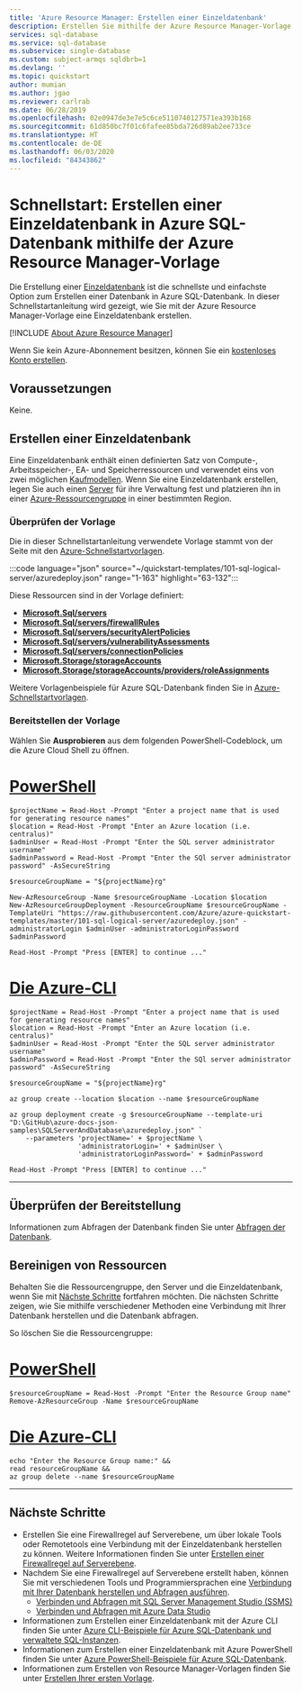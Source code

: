 ```yaml
---
title: 'Azure Resource Manager: Erstellen einer Einzeldatenbank'
description: Erstellen Sie mithilfe der Azure Resource Manager-Vorlage eine Einzeldatenbank in Azure SQL-Datenbank.
services: sql-database
ms.service: sql-database
ms.subservice: single-database
ms.custom: subject-armqs sqldbrb=1
ms.devlang: ''
ms.topic: quickstart
author: mumian
ms.author: jgao
ms.reviewer: carlrab
ms.date: 06/28/2019
ms.openlocfilehash: 02e0947de3e7e5c6ce5110740127571ea393b168
ms.sourcegitcommit: 61d850bc7f01c6fafee85bda726d89ab2ee733ce
ms.translationtype: HT
ms.contentlocale: de-DE
ms.lasthandoff: 06/03/2020
ms.locfileid: "84343862"
---
```

# <a name="quickstart-create-a-single-database-in-azure-sql-database-using-the-azure-resource-manager-template"></a>Schnellstart: Erstellen einer Einzeldatenbank in Azure SQL-Datenbank mithilfe der Azure Resource Manager-Vorlage

Die Erstellung einer [Einzeldatenbank](single-database-overview.md) ist die schnellste und einfachste Option zum Erstellen einer Datenbank in Azure SQL-Datenbank. In dieser Schnellstartanleitung wird gezeigt, wie Sie mit der Azure Resource Manager-Vorlage eine Einzeldatenbank erstellen.

[!INCLUDE [About Azure Resource Manager](../../../includes/resource-manager-quickstart-introduction.md)]

Wenn Sie kein Azure-Abonnement besitzen, können Sie ein [kostenloses Konto erstellen](https://azure.microsoft.com/free/).

## <a name="prerequisites"></a>Voraussetzungen

Keine.

## <a name="create-a-single-database"></a>Erstellen einer Einzeldatenbank

Eine Einzeldatenbank enthält einen definierten Satz von Compute-, Arbeitsspeicher-, EA- und Speicherressourcen und verwendet eins von zwei möglichen [Kaufmodellen](purchasing-models.md). Wenn Sie eine Einzeldatenbank erstellen, legen Sie auch einen [Server](logical-servers.md) für ihre Verwaltung fest und platzieren ihn in einer [Azure-Ressourcengruppe](../../active-directory-b2c/overview.md) in einer bestimmten Region.

### <a name="review-the-template"></a>Überprüfen der Vorlage

Die in dieser Schnellstartanleitung verwendete Vorlage stammt von der Seite mit den [Azure-Schnellstartvorlagen](https://azure.microsoft.com/resources/templates/101-sql-logical-server/).

:::code language="json" source="~/quickstart-templates/101-sql-logical-server/azuredeploy.json" range="1-163" highlight="63-132":::

Diese Ressourcen sind in der Vorlage definiert:

- [**Microsoft.Sql/servers**](/azure/templates/microsoft.sql/servers)
- [**Microsoft.Sql/servers/firewallRules**](/azure/templates/microsoft.sql/servers/firewallrules)
- [**Microsoft.Sql/servers/securityAlertPolicies**](/azure/templates/microsoft.sql/servers/securityalertpolicies)
- [**Microsoft.Sql/servers/vulnerabilityAssessments**](/azure/templates/microsoft.sql/servers/vulnerabilityassessments)
- [**Microsoft.Sql/servers/connectionPolicies**](/azure/templates/microsoft.sql/servers/connectionpolicies)
- [**Microsoft.Storage/storageAccounts**](/azure/templates/microsoft.storage/storageaccounts)
- [**Microsoft.Storage/storageAccounts/providers/roleAssignments**](/azure/templates/microsoft.authorization/roleassignments)

Weitere Vorlagenbeispiele für Azure SQL-Datenbank finden Sie in [Azure-Schnellstartvorlagen](https://azure.microsoft.com/resources/templates/?resourceType=Microsoft.Sql&pageNumber=1&sort=Popular).

### <a name="deploy-the-template"></a>Bereitstellen der Vorlage

Wählen Sie **Ausprobieren** aus dem folgenden PowerShell-Codeblock, um die Azure Cloud Shell zu öffnen.

# <a name="powershell"></a>[PowerShell](#tab/azure-powershell)

```azurepowershell-interactive
$projectName = Read-Host -Prompt "Enter a project name that is used for generating resource names"
$location = Read-Host -Prompt "Enter an Azure location (i.e. centralus)"
$adminUser = Read-Host -Prompt "Enter the SQL server administrator username"
$adminPassword = Read-Host -Prompt "Enter the SQl server administrator password" -AsSecureString

$resourceGroupName = "${projectName}rg"

New-AzResourceGroup -Name $resourceGroupName -Location $location
New-AzResourceGroupDeployment -ResourceGroupName $resourceGroupName -TemplateUri "https://raw.githubusercontent.com/Azure/azure-quickstart-templates/master/101-sql-logical-server/azuredeploy.json" -administratorLogin $adminUser -administratorLoginPassword $adminPassword

Read-Host -Prompt "Press [ENTER] to continue ..."
```

# <a name="the-azure-cli"></a>[Die Azure-CLI](#tab/azure-cli)

```azurecli-interactive
$projectName = Read-Host -Prompt "Enter a project name that is used for generating resource names"
$location = Read-Host -Prompt "Enter an Azure location (i.e. centralus)"
$adminUser = Read-Host -Prompt "Enter the SQL server administrator username"
$adminPassword = Read-Host -Prompt "Enter the SQl server administrator password" -AsSecureString

$resourceGroupName = "${projectName}rg"

az group create --location $location --name $resourceGroupName

az group deployment create -g $resourceGroupName --template-uri "D:\GitHub\azure-docs-json-samples\SQLServerAndDatabase\azuredeploy.json" `
    --parameters 'projectName=' + $projectName \
                 'administratorLogin=' + $adminUser \
                 'administratorLoginPassword=' + $adminPassword

Read-Host -Prompt "Press [ENTER] to continue ..."
```

* * *

## <a name="validate-the-deployment"></a>Überprüfen der Bereitstellung

Informationen zum Abfragen der Datenbank finden Sie unter [Abfragen der Datenbank](single-database-create-quickstart.md#query-the-database).

## <a name="clean-up-resources"></a>Bereinigen von Ressourcen

Behalten Sie die Ressourcengruppe, den Server und die Einzeldatenbank, wenn Sie mit [Nächste Schritte](#next-steps) fortfahren möchten. Die nächsten Schritte zeigen, wie Sie mithilfe verschiedener Methoden eine Verbindung mit Ihrer Datenbank herstellen und die Datenbank abfragen.

So löschen Sie die Ressourcengruppe:

# <a name="powershell"></a>[PowerShell](#tab/azure-powershell)

```azurepowershell-interactive
$resourceGroupName = Read-Host -Prompt "Enter the Resource Group name"
Remove-AzResourceGroup -Name $resourceGroupName
```

# <a name="the-azure-cli"></a>[Die Azure-CLI](#tab/azure-cli)

```azurecli-interactive
echo "Enter the Resource Group name:" &&
read resourceGroupName &&
az group delete --name $resourceGroupName
```

* * *

## <a name="next-steps"></a>Nächste Schritte

- Erstellen Sie eine Firewallregel auf Serverebene, um über lokale Tools oder Remotetools eine Verbindung mit der Einzeldatenbank herstellen zu können. Weitere Informationen finden Sie unter [Erstellen einer Firewallregel auf Serverebene](firewall-create-server-level-portal-quickstart.md).
- Nachdem Sie eine Firewallregel auf Serverebene erstellt haben, können Sie mit verschiedenen Tools und Programmiersprachen eine [Verbindung mit Ihrer Datenbank herstellen und Abfragen ausführen](connect-query-content-reference-guide.md).
  - [Verbinden und Abfragen mit SQL Server Management Studio (SSMS)](connect-query-ssms.md)
  - [Verbinden und Abfragen mit Azure Data Studio](https://docs.microsoft.com/sql/azure-data-studio/quickstart-sql-database?toc=/azure/sql-database/toc.json)
- Informationen zum Erstellen einer Einzeldatenbank mit der Azure CLI finden Sie unter [Azure CLI-Beispiele für Azure SQL-Datenbank und verwaltete SQL-Instanzen](az-cli-script-samples-content-guide.md).
- Informationen zum Erstellen einer Einzeldatenbank mit Azure PowerShell finden Sie unter [Azure PowerShell-Beispiele für Azure SQL-Datenbank](powershell-script-content-guide.md).
- Informationen zum Erstellen von Resource Manager-Vorlagen finden Sie unter [Erstellen Ihrer ersten Vorlage](../../azure-resource-manager/templates/template-tutorial-create-first-template.md).
 